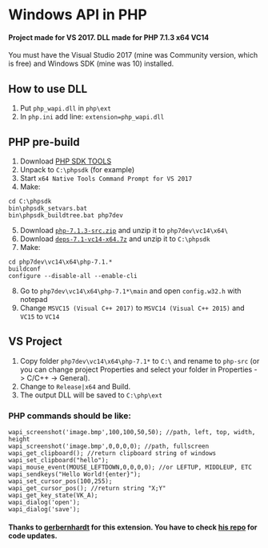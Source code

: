 # Windows API in PHP
#### Project made for VS 2017. DLL made for PHP 7.1.3 x64 VC14
You must have the Visual Studio 2017 (mine was Community version, which is free) and Windows SDK (mine was 10) installed.
## How to use DLL
1) Put `php_wapi.dll` in `php\ext`
2) In `php.ini` add line: `extension=php_wapi.dll`
## PHP pre-build

1) Download [PHP SDK TOOLS](http://windows.php.net/downloads/php-sdk/php-sdk-binary-tools-20110915.zip)
2) Unpack to `C:\phpsdk` (for example)
3) Start `x64 Native Tools Command Prompt for VS 2017`
4) Make:
```
cd C:\phpsdk
bin\phpsdk_setvars.bat
bin\phpsdk_buildtree.bat php7dev
```
5) Download [`php-7.1.3-src.zip`](http://windows.php.net/downloads/releases/php-7.1.3-src.zip) and unzip it to `php7dev\vc14\x64\`
6) Download [`deps-7.1-vc14-x64.7z`](http://windows.php.net/downloads/php-sdk/deps-7.1-vc14-x64.7z) and unzip it to `C:\phpsdk`
7) Make:
```
cd php7dev\vc14\x64\php-7.1.*
buildconf
configure --disable-all --enable-cli
```
8) Go to `php7dev\vc14\x64\php-7.1*\main` and open `config.w32.h` with notepad
9) Change `MSVC15 (Visual C++ 2017)` to `MSVC14 (Visual C++ 2015)` and `VC15` to `VC14`
## VS Project
1) Copy folder `php7dev\vc14\x64\php-7.1*` to `C:\` and rename to `php-src` (or you can change project Properties and select your folder in Properties -> C/C++ -> General).
2) Change to `Release|x64` and Build.
3) The output DLL will be saved to `C:\php\ext`
### PHP commands should be like:
```
wapi_screenshot('image.bmp',100,100,50,50); //path, left, top, width, height
wapi_screenshot('image.bmp',0,0,0,0); //path, fullscreen
wapi_get_clipboard(); //return clipboard string of windows
wapi_set_clipboard("hello");
wapi_mouse_event(MOUSE_LEFTDOWN,0,0,0,0); //or LEFTUP, MIDDLEUP, ETC
wapi_sendkeys("Hello World!{enter}");
wapi_set_cursor_pos(100,255);
wapi_get_cursor_pos(); //return string "X;Y"
wapi_get_key_state(VK_A);
wapi_dialog('open');
wapi_dialog('save');
```
#### Thanks to [gerbernhardt](https://github.com/gerbernhardt) for this extension. You have to check [his repo](https://github.com/gerbernhardt/php_wapi) for code updates.
